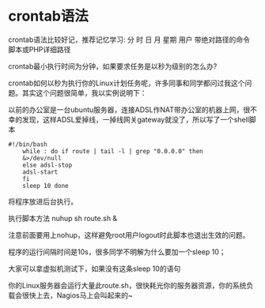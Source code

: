 # crontab语法

crontab语法比较好记，推荐记忆学习:
分 时 日 月 星期 用户 带绝对路径的命令 脚本或PHP详细路径

crontab最小执行时间为分钟，如果要求任务是以秒为级别的怎么办?

crontab如何以秒为执行你的Linux计划任务呢，许多同事和同学都问过我这个问题。其实这个问题很简单，我以实例说明下：

以前的办公室是一台ubuntu服务器，连接ADSL作NAT带办公室的机器上网，很不幸的发现，这样ADSL爱掉线，一掉线网关gateway就没了，所以写了一个shell脚本

``` shell
#!/bin/bash
    while : do if route | tail -l | grep "0.0.0.0" then
    &>/dev/null
    else adsl-stop
    adsl-start
    fi
    sleep 10 done
```

将程序放进后台执行。

执行脚本方法 nuhup sh route.sh &

注意前面要用上nohup，这样避免root用户logout时此脚本也退出生效的问题。

程序的运行间隔时间是10s，很多同学不明解为什么要加一个sleep 10；

大家可以拿虚拟机测试下，如果没有这条sleep 10的语句

你的Linux服务器会运行大量此route.sh，很快耗光你的服务器资源，你的系统负载会很快上去，Nagios马上会叫起来的~

